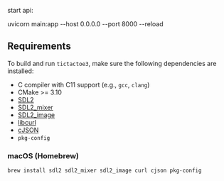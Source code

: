 
start api:

uvicorn main:app --host 0.0.0.0 --port 8000 --reload


## Requirements

To build and run `tictactoe3`, make sure the following dependencies are installed:

- C compiler with C11 support (e.g., `gcc`, `clang`)
- CMake >= 3.10
- [SDL2](https://www.libsdl.org/)
- [SDL2_mixer](https://www.libsdl.org/projects/SDL_mixer/)
- [SDL2_image](https://www.libsdl.org/projects/SDL_image/)
- [libcurl](https://curl.se/libcurl/)
- [cJSON](https://github.com/DaveGamble/cJSON)
- `pkg-config`

### macOS (Homebrew)
```bash
brew install sdl2 sdl2_mixer sdl2_image curl cjson pkg-config